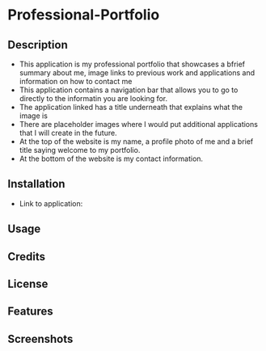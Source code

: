 # Professional-Portfolio

## Description
- This application is my professional portfolio that showcases a bfrief summary about me, image links to previous work and applications and information on how to contact me
- This application contains a navigation bar that allows you to go to directly to the informatin you are looking for.
- The application linked has a title underneath that explains what the image is
- There are placeholder images where I would put additional applications that I will create in the future.
- At the top of the website is my name, a profile photo of me and a brief title saying welcome to my portfolio.
- At the bottom of the website is my contact information.

## Installation

- Link to application: 

## Usage 

## Credits

## License 

## Features 

## Screenshots


